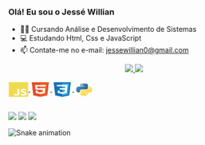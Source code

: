 ### Olá! Eu sou o Jessé Willian

- 👨‍🎓 Cursando Análise e Desenvolvimento de Sistemas
- 💻 Estudando Html, Css e JavaScript
- 📫 Contate-me no e-mail: jessewillian0@gmail.com

<div align="center">
  <a href="https://https://github.com/jesset27">
  <img height="150em" src="https://github-readme-stats.vercel.app/api?username=jesset27&show_icons=true&theme=dark&include_all_commits=true&count_private=true"/>
  <img height="150em" src="https://github-readme-stats.vercel.app/api/top-langs/?username=jesset27&layout=compact&langs_count=7&theme=dark"/>
</div>
  
 <div style="display: inline_block"><br>
  <img align="center" alt="g7-Js" height="30" width="40" src="https://raw.githubusercontent.com/devicons/devicon/master/icons/javascript/javascript-plain.svg">
  <img align="center" alt="g7-HTML" height="30" width="40" src="https://raw.githubusercontent.com/devicons/devicon/master/icons/html5/html5-original.svg">
  <img align="center" alt="g7-CSS" height="30" width="40" src="https://raw.githubusercontent.com/devicons/devicon/master/icons/css3/css3-original.svg">
  <img align="center" alt="g7-Python" height="30" width="40" src="https://raw.githubusercontent.com/devicons/devicon/master/icons/python/python-original.svg">
</div>
  
 ##
  
 <div>
  <a href="https://www.instagram.com/jesse_willian2/" target="_blank"><img src="https://img.shields.io/badge/-Instagram-%23E4405F?style=for-the-badge&logo=instagram&logoColor=white" target="_blank"></a>
  <a href = "mailto:jessewillian0@gmail.com"><img src="https://img.shields.io/badge/-Gmail-%23333?style=for-the-badge&logo=gmail&logoColor=white" target="_blank"></a>
  <a href="https://www.linkedin.com/in/jess%C3%A9-willian-10b960136/" target="_blank"><img src="https://img.shields.io/badge/-LinkedIn-%230077B5?style=for-the-badge&logo=linkedin&logoColor=white" target="_blank"></a> 

   ![Snake animation](https://github.com/jesset27/jesset27/blob/output/github-contribution-grid-snake.svg)
   
</div>

